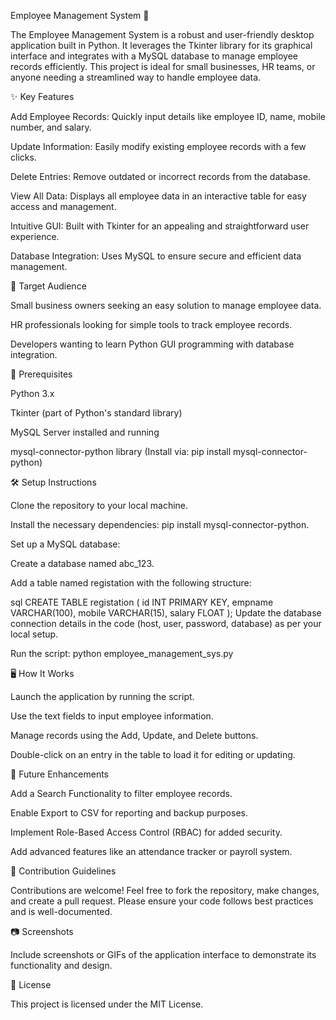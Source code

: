 Employee Management System 🚀

The Employee Management System is a robust and user-friendly desktop application built in Python. It leverages the Tkinter library for its graphical interface and integrates with a MySQL database to manage employee records efficiently. This project is ideal for small businesses, HR teams, or anyone needing a streamlined way to handle employee data.

✨ Key Features

Add Employee Records: Quickly input details like employee ID, name, mobile number, and salary.

Update Information: Easily modify existing employee records with a few clicks.

Delete Entries: Remove outdated or incorrect records from the database.

View All Data: Displays all employee data in an interactive table for easy access and management.

Intuitive GUI: Built with Tkinter for an appealing and straightforward user experience.

Database Integration: Uses MySQL to ensure secure and efficient data management.

🎯 Target Audience

Small business owners seeking an easy solution to manage employee data.

HR professionals looking for simple tools to track employee records.

Developers wanting to learn Python GUI programming with database integration.

🔧 Prerequisites

Python 3.x

Tkinter (part of Python's standard library)

MySQL Server installed and running

mysql-connector-python library (Install via: pip install mysql-connector-python)

🛠️ Setup Instructions

Clone the repository to your local machine.

Install the necessary dependencies: pip install mysql-connector-python.

Set up a MySQL database:

Create a database named abc_123.

Add a table named registation with the following structure:

sql
CREATE TABLE registation (
    id INT PRIMARY KEY,
    empname VARCHAR(100),
    mobile VARCHAR(15),
    salary FLOAT
);
Update the database connection details in the code (host, user, password, database) as per your local setup.

Run the script: python employee_management_sys.py

🖥️ How It Works

Launch the application by running the script.

Use the text fields to input employee information.

Manage records using the Add, Update, and Delete buttons.

Double-click on an entry in the table to load it for editing or updating.

🚀 Future Enhancements

Add a Search Functionality to filter employee records.

Enable Export to CSV for reporting and backup purposes.

Implement Role-Based Access Control (RBAC) for added security.

Add advanced features like an attendance tracker or payroll system.

🤝 Contribution Guidelines

Contributions are welcome! Feel free to fork the repository, make changes, and create a pull request. Please ensure your code follows best practices and is well-documented.

📷 Screenshots

Include screenshots or GIFs of the application interface to demonstrate its functionality and design.

📜 License

This project is licensed under the MIT License.
